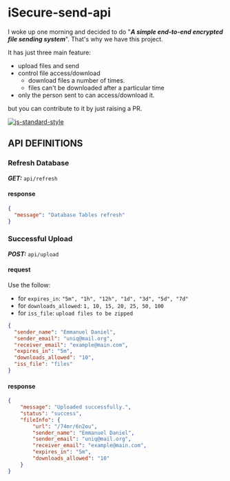 # iSecure-send-api

I woke up one morning and decided to do "**_A simple end-to-end encrypted file sending system_**". That's why we have this project.

It has just three main feature:

- upload files and send
- control file access/download
  - download files a number of times.
  - files can't be downloaded after a particular time
- only the person sent to can access/download it.

but you can contribute to it by just raising a PR.

[![js-standard-style](https://cdn.rawgit.com/standard/standard/master/badge.svg)](http://standardjs.com)

## API DEFINITIONS

### Refresh Database

**_GET:_** `api/refresh`

#### response

```Json
{
  "message": "Database Tables refresh"
}
```

### Successful Upload

**_POST:_** `api/upload`

#### request

Use the follow:

- for `expires_in`: `"5m", "1h", "12h", "1d", "3d", "5d", "7d"`
- for `downloads_allowed`: `1, 10, 15, 20, 25, 50, 100`
- for `iss_file`: `upload files to be zipped`

```Json
{
  "sender_name": "Emmanuel Daniel",
  "sender_email": "uniq@mail.org",
  "receiver_email": "example@main.com",
  "expires_in": "5m",
  "downloads_allowed": "10",
  "iss_file": "files"
}
```

#### response

```Json
{
    "message": "Uploaded successfully.",
    "status": "success",
    "fileInfo": {
        "url": "/74mr/6n2ou",
        "sender_name": "Emmanuel Daniel",
        "sender_email": "uniq@mail.org",
        "receiver_email": "example@main.com",
        "expires_in": "5m",
        "downloads_allowed": "10"
    }
}
```
